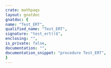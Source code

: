 ```yaml
---
crate: mathpaqs
layout: gnatdoc
gnatdoc: {
name: "Test_ERT",
qualified_name: "Test_ERT",
signature: "test_ert()$",
enclosing: "",
is_private: false,
documentation: "",
documentation_snippet: "procedure Test_ERT",
}
---
```

